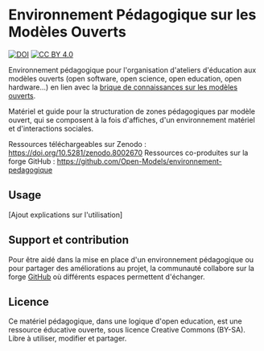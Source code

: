 # Environnement Pédagogique sur les Modèles Ouverts

[![DOI](https://zenodo.org/badge/DOI/10.5281/zenodo.8002671.svg)](https://doi.org/10.5281/zenodo.8002671) [![CC BY 4.0](https://img.shields.io/badge/License-CC%20BY--SA%204.0-lightgrey.svg)](https://creativecommons.org/licenses/by-sa/4.0/deed.fr)

Environnement pédagogique pour l'organisation d'ateliers d'éducation aux modèles ouverts (open software, open science, open
education, open hardware...) en lien avec la [brique de connaissances sur les modèles ouverts](https://open-models.org/).

Matériel et guide pour la structuration de zones pédagogiques par modèle ouvert, qui se composent à la fois
d'affiches, d'un environnement matériel et d'interactions sociales.

Ressources téléchargeables sur Zenodo : https://doi.org/10.5281/zenodo.8002670
Ressources co-produites sur la forge GitHub : https://github.com/Open-Models/environnement-pedagogique

## Usage

[Ajout explications sur l'utilisation]

## Support et contribution

Pour être aidé dans la mise en place d'un environnement pédagogique ou pour partager des améliorations au projet,
la communauté collabore sur la forge [GitHub](https://github.com/Open-Models/environnement-pedagogique) où différents
espaces permettent d'échanger.

## Licence

Ce matériel pédagogique, dans une logique d'open education, est une ressource éducative ouverte, sous licence Creative
Commons (BY-SA). Libre à utiliser, modifier et partager.
